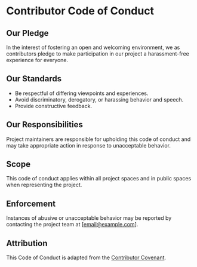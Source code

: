 
# Contributor Code of Conduct

## Our Pledge

In the interest of fostering an open and welcoming environment, we as contributors pledge to make participation in our project a harassment-free experience for everyone.

## Our Standards

- Be respectful of differing viewpoints and experiences.
- Avoid discriminatory, derogatory, or harassing behavior and speech.
- Provide constructive feedback.

## Our Responsibilities

Project maintainers are responsible for upholding this code of conduct and may take appropriate action in response to unacceptable behavior.

## Scope

This code of conduct applies within all project spaces and in public spaces when representing the project.

## Enforcement

Instances of abusive or unacceptable behavior may be reported by contacting the project team at [email@example.com].

## Attribution

This Code of Conduct is adapted from the [Contributor Covenant](https://www.contributor-covenant.org).